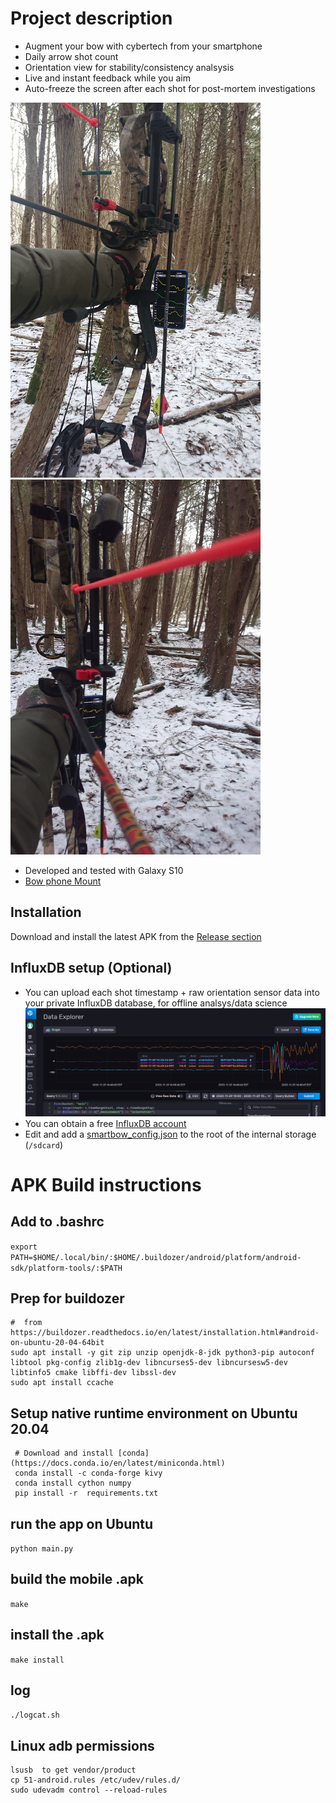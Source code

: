 #  Project description

* Augment your bow with cybertech from your smartphone
* Daily arrow shot count
* Orientation view for stability/consistency analsysis
* Live and instant feedback while you aim
* Auto-freeze the screen after each shot for post-mortem investigations

<img src="/extra/DSC_0482.JPG"  width="400" height="600"><img src="/extra/DSC_0488.JPG"  width="400" height="600">

* Developed and tested with Galaxy S10
* [Bow phone Mount](https://www.amazon.ca/Smartphone-Camera-Phone-IPhone-Samsung/dp/B00BVF6V5Q)

## Installation

Download and install the latest APK from the [Release section](https://github.com/mzakharo/smartbow/releases)

##  InfluxDB setup (Optional)

 * You can upload each shot timestamp + raw orientation sensor data into your private InfluxDB database, for offline analsys/data science
![InfluxDB](/extra/influx.png?raw=true "Orientation")
 * You can obtain a free [InfluxDB account](https://cloud2.influxdata.com/signup)
 * Edit and add a [smartbow_config.json](/smartbow_config.json) to the root of the internal storage (`/sdcard`)

# APK Build instructions

## Add to .bashrc
```export PATH=$HOME/.local/bin/:$HOME/.buildozer/android/platform/android-sdk/platform-tools/:$PATH```

## Prep for buildozer
```
#  from https://buildozer.readthedocs.io/en/latest/installation.html#android-on-ubuntu-20-04-64bit
sudo apt install -y git zip unzip openjdk-8-jdk python3-pip autoconf libtool pkg-config zlib1g-dev libncurses5-dev libncursesw5-dev libtinfo5 cmake libffi-dev libssl-dev
sudo apt install ccache
```

## Setup native runtime environment on Ubuntu 20.04
```
 # Download and install [conda](https://docs.conda.io/en/latest/miniconda.html)
 conda install -c conda-forge kivy
 conda install cython numpy
 pip install -r  requirements.txt
```

## run the app on Ubuntu
```python main.py```

## build the mobile .apk
 ```make```
 
## install the .apk
```make install```

## log
```./logcat.sh```

## Linux adb permissions 
```
lsusb  to get vendor/product
cp 51-android.rules /etc/udev/rules.d/
sudo udevadm control --reload-rules
```
